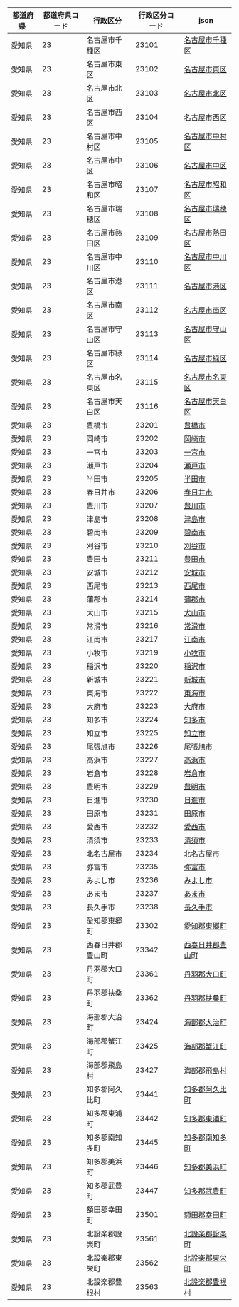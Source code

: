 |  都道府県  | 都道府県コード | 行政区分 | 行政区分コード | json |
|-----------|--------------|--------- |--------------|------|
| 愛知県 | 23 | 名古屋市千種区 | 23101 | [名古屋市千種区](/topojson/23/23101.topojson) |
| 愛知県 | 23 | 名古屋市東区 | 23102 | [名古屋市東区](/topojson/23/23102.topojson) |
| 愛知県 | 23 | 名古屋市北区 | 23103 | [名古屋市北区](/topojson/23/23103.topojson) |
| 愛知県 | 23 | 名古屋市西区 | 23104 | [名古屋市西区](/topojson/23/23104.topojson) |
| 愛知県 | 23 | 名古屋市中村区 | 23105 | [名古屋市中村区](/topojson/23/23105.topojson) |
| 愛知県 | 23 | 名古屋市中区 | 23106 | [名古屋市中区](/topojson/23/23106.topojson) |
| 愛知県 | 23 | 名古屋市昭和区 | 23107 | [名古屋市昭和区](/topojson/23/23107.topojson) |
| 愛知県 | 23 | 名古屋市瑞穂区 | 23108 | [名古屋市瑞穂区](/topojson/23/23108.topojson) |
| 愛知県 | 23 | 名古屋市熱田区 | 23109 | [名古屋市熱田区](/topojson/23/23109.topojson) |
| 愛知県 | 23 | 名古屋市中川区 | 23110 | [名古屋市中川区](/topojson/23/23110.topojson) |
| 愛知県 | 23 | 名古屋市港区 | 23111 | [名古屋市港区](/topojson/23/23111.topojson) |
| 愛知県 | 23 | 名古屋市南区 | 23112 | [名古屋市南区](/topojson/23/23112.topojson) |
| 愛知県 | 23 | 名古屋市守山区 | 23113 | [名古屋市守山区](/topojson/23/23113.topojson) |
| 愛知県 | 23 | 名古屋市緑区 | 23114 | [名古屋市緑区](/topojson/23/23114.topojson) |
| 愛知県 | 23 | 名古屋市名東区 | 23115 | [名古屋市名東区](/topojson/23/23115.topojson) |
| 愛知県 | 23 | 名古屋市天白区 | 23116 | [名古屋市天白区](/topojson/23/23116.topojson) |
| 愛知県 | 23 | 豊橋市 | 23201 | [豊橋市](/topojson/23/23201.topojson) |
| 愛知県 | 23 | 岡崎市 | 23202 | [岡崎市](/topojson/23/23202.topojson) |
| 愛知県 | 23 | 一宮市 | 23203 | [一宮市](/topojson/23/23203.topojson) |
| 愛知県 | 23 | 瀬戸市 | 23204 | [瀬戸市](/topojson/23/23204.topojson) |
| 愛知県 | 23 | 半田市 | 23205 | [半田市](/topojson/23/23205.topojson) |
| 愛知県 | 23 | 春日井市 | 23206 | [春日井市](/topojson/23/23206.topojson) |
| 愛知県 | 23 | 豊川市 | 23207 | [豊川市](/topojson/23/23207.topojson) |
| 愛知県 | 23 | 津島市 | 23208 | [津島市](/topojson/23/23208.topojson) |
| 愛知県 | 23 | 碧南市 | 23209 | [碧南市](/topojson/23/23209.topojson) |
| 愛知県 | 23 | 刈谷市 | 23210 | [刈谷市](/topojson/23/23210.topojson) |
| 愛知県 | 23 | 豊田市 | 23211 | [豊田市](/topojson/23/23211.topojson) |
| 愛知県 | 23 | 安城市 | 23212 | [安城市](/topojson/23/23212.topojson) |
| 愛知県 | 23 | 西尾市 | 23213 | [西尾市](/topojson/23/23213.topojson) |
| 愛知県 | 23 | 蒲郡市 | 23214 | [蒲郡市](/topojson/23/23214.topojson) |
| 愛知県 | 23 | 犬山市 | 23215 | [犬山市](/topojson/23/23215.topojson) |
| 愛知県 | 23 | 常滑市 | 23216 | [常滑市](/topojson/23/23216.topojson) |
| 愛知県 | 23 | 江南市 | 23217 | [江南市](/topojson/23/23217.topojson) |
| 愛知県 | 23 | 小牧市 | 23219 | [小牧市](/topojson/23/23219.topojson) |
| 愛知県 | 23 | 稲沢市 | 23220 | [稲沢市](/topojson/23/23220.topojson) |
| 愛知県 | 23 | 新城市 | 23221 | [新城市](/topojson/23/23221.topojson) |
| 愛知県 | 23 | 東海市 | 23222 | [東海市](/topojson/23/23222.topojson) |
| 愛知県 | 23 | 大府市 | 23223 | [大府市](/topojson/23/23223.topojson) |
| 愛知県 | 23 | 知多市 | 23224 | [知多市](/topojson/23/23224.topojson) |
| 愛知県 | 23 | 知立市 | 23225 | [知立市](/topojson/23/23225.topojson) |
| 愛知県 | 23 | 尾張旭市 | 23226 | [尾張旭市](/topojson/23/23226.topojson) |
| 愛知県 | 23 | 高浜市 | 23227 | [高浜市](/topojson/23/23227.topojson) |
| 愛知県 | 23 | 岩倉市 | 23228 | [岩倉市](/topojson/23/23228.topojson) |
| 愛知県 | 23 | 豊明市 | 23229 | [豊明市](/topojson/23/23229.topojson) |
| 愛知県 | 23 | 日進市 | 23230 | [日進市](/topojson/23/23230.topojson) |
| 愛知県 | 23 | 田原市 | 23231 | [田原市](/topojson/23/23231.topojson) |
| 愛知県 | 23 | 愛西市 | 23232 | [愛西市](/topojson/23/23232.topojson) |
| 愛知県 | 23 | 清須市 | 23233 | [清須市](/topojson/23/23233.topojson) |
| 愛知県 | 23 | 北名古屋市 | 23234 | [北名古屋市](/topojson/23/23234.topojson) |
| 愛知県 | 23 | 弥富市 | 23235 | [弥富市](/topojson/23/23235.topojson) |
| 愛知県 | 23 | みよし市 | 23236 | [みよし市](/topojson/23/23236.topojson) |
| 愛知県 | 23 | あま市 | 23237 | [あま市](/topojson/23/23237.topojson) |
| 愛知県 | 23 | 長久手市 | 23238 | [長久手市](/topojson/23/23238.topojson) |
| 愛知県 | 23 | 愛知郡東郷町 | 23302 | [愛知郡東郷町](/topojson/23/23302.topojson) |
| 愛知県 | 23 | 西春日井郡豊山町 | 23342 | [西春日井郡豊山町](/topojson/23/23342.topojson) |
| 愛知県 | 23 | 丹羽郡大口町 | 23361 | [丹羽郡大口町](/topojson/23/23361.topojson) |
| 愛知県 | 23 | 丹羽郡扶桑町 | 23362 | [丹羽郡扶桑町](/topojson/23/23362.topojson) |
| 愛知県 | 23 | 海部郡大治町 | 23424 | [海部郡大治町](/topojson/23/23424.topojson) |
| 愛知県 | 23 | 海部郡蟹江町 | 23425 | [海部郡蟹江町](/topojson/23/23425.topojson) |
| 愛知県 | 23 | 海部郡飛島村 | 23427 | [海部郡飛島村](/topojson/23/23427.topojson) |
| 愛知県 | 23 | 知多郡阿久比町 | 23441 | [知多郡阿久比町](/topojson/23/23441.topojson) |
| 愛知県 | 23 | 知多郡東浦町 | 23442 | [知多郡東浦町](/topojson/23/23442.topojson) |
| 愛知県 | 23 | 知多郡南知多町 | 23445 | [知多郡南知多町](/topojson/23/23445.topojson) |
| 愛知県 | 23 | 知多郡美浜町 | 23446 | [知多郡美浜町](/topojson/23/23446.topojson) |
| 愛知県 | 23 | 知多郡武豊町 | 23447 | [知多郡武豊町](/topojson/23/23447.topojson) |
| 愛知県 | 23 | 額田郡幸田町 | 23501 | [額田郡幸田町](/topojson/23/23501.topojson) |
| 愛知県 | 23 | 北設楽郡設楽町 | 23561 | [北設楽郡設楽町](/topojson/23/23561.topojson) |
| 愛知県 | 23 | 北設楽郡東栄町 | 23562 | [北設楽郡東栄町](/topojson/23/23562.topojson) |
| 愛知県 | 23 | 北設楽郡豊根村 | 23563 | [北設楽郡豊根村](/topojson/23/23563.topojson) |
